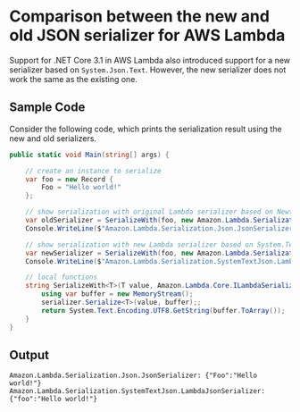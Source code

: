 # Comparison between the new and old JSON serializer for AWS Lambda

Support for .NET Core 3.1 in AWS Lambda also introduced support for a new serializer based on `System.Json.Text`. However, the new serializer does not work the same as the existing one.


## Sample Code
Consider the following code, which prints the serialization result using the new and old serializers.
```csharp
public static void Main(string[] args) {

    // create an instance to serialize
    var foo = new Record {
        Foo = "Hello world!"
    };

    // show serialization with original Lambda serializer based on Newtonsoft.Json
    var oldSerializer = SerializeWith(foo, new Amazon.Lambda.Serialization.Json.JsonSerializer());
    Console.WriteLine($"Amazon.Lambda.Serialization.Json.JsonSerializer: {oldSerializer}");

    // show serialization with new Lambda serializer based on System.Text.Json
    var newSerializer = SerializeWith(foo, new Amazon.Lambda.Serialization.SystemTextJson.LambdaJsonSerializer());
    Console.WriteLine($"Amazon.Lambda.Serialization.SystemTextJson.LambdaJsonSerializer: {newSerializer}");

    // local functions
    string SerializeWith<T>(T value, Amazon.Lambda.Core.ILambdaSerializer serializer) {
        using var buffer = new MemoryStream();
        serializer.Serialize<T>(value, buffer);;
        return System.Text.Encoding.UTF8.GetString(buffer.ToArray());
    }
}
```

## Output
```
Amazon.Lambda.Serialization.Json.JsonSerializer: {"Foo":"Hello world!"}
Amazon.Lambda.Serialization.SystemTextJson.LambdaJsonSerializer: {"foo":"Hello world!"}
```